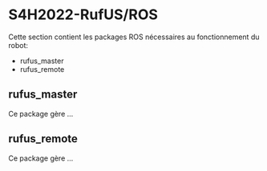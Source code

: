 # S4H2022-RufUS/ROS

Cette section contient les packages ROS nécessaires au fonctionnement du robot:

- rufus_master
- rufus_remote

## rufus_master

Ce package gère ...

## rufus_remote

Ce package gère ...
